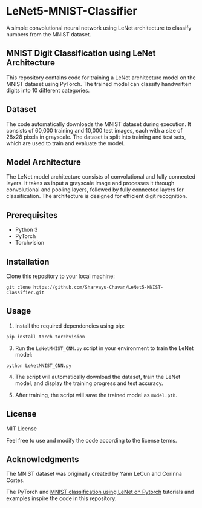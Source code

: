 # LeNet5-MNIST-Classifier
A simple convolutional neural network using LeNet architecture to classify numbers from the MNIST dataset.

## MNIST Digit Classification using LeNet Architecture

This repository contains code for training a LeNet architecture model on the MNIST dataset using PyTorch. The trained model can classify handwritten digits into 10 different categories.

## Dataset
The code automatically downloads the MNIST dataset during execution. It consists of 60,000 training and 10,000 test images, each with a size of 28x28 pixels in grayscale. The dataset is split into training and test sets, which are used to train and evaluate the model.

## Model Architecture
The LeNet model architecture consists of convolutional and fully connected layers. It takes as input a grayscale image and processes it through convolutional and pooling layers, followed by fully connected layers for classification. The architecture is designed for efficient digit recognition.

## Prerequisites
- Python 3
- PyTorch
- Torchvision

## Installation
Clone this repository to your local machine: 
```shell
git clone https://github.com/Sharvayu-Chavan/LeNet5-MNIST-Classifier.git
```

## Usage
1. Install the required dependencies using pip:
```shell
pip install torch torchvision
```
3. Run the `LeNetMNIST_CNN.py` script in your environment to train the LeNet model:
```shell
python LeNetMNIST_CNN.py
```
4. The script will automatically download the dataset, train the LeNet model, and display the training progress and test accuracy.

5. After training, the script will save the trained model as `model.pth`.

## License
MIT License

Feel free to use and modify the code according to the license terms.

## Acknowledgments
The MNIST dataset was originally created by Yann LeCun and Corinna Cortes.

The PyTorch and [MNIST classification using LeNet on Pytorch](https://www.kaggle.com/code/yogeshrampariya/mnist-classification-using-lenet-on-pytorch) tutorials and examples inspire the code in this repository.


